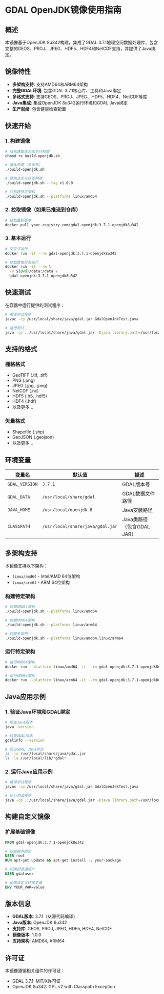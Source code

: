 # GDAL OpenJDK镜像使用指南

## 概述

本镜像基于OpenJDK 8u342构建，集成了GDAL 3.7.1地理空间数据处理库，包含完整的GEOS、PROJ、JPEG、HDF5、HDF4和NetCDF支持，并提供了Java绑定。

## 镜像特性

- **多架构支持**: 支持AMD64和ARM64架构
- **完整GDAL环境**: 包含GDAL 3.7.1核心库、工具和Java绑定
- **多格式支持**: 支持GEOS、PROJ、JPEG、HDF5、HDF4、NetCDF等库
- **Java集成**: 集成OpenJDK 8u342运行环境和GDAL Java绑定
- **生产就绪**: 包含健康检查配置

## 快速开始

### 1. 构建镜像

```bash
# 给构建脚本添加执行权限
chmod +x build-openjdk.sh

# 基本构建（多架构）
./build-openjdk.sh

# 使用自定义标签构建
./build-openjdk.sh --tag v1.0.0

# 只构建特定架构
./build-openjdk.sh --platforms linux/amd64
```

### 2. 拉取镜像（如果已推送到仓库）

```bash
# 拉取最新版本
docker pull your-registry.com/gdal-openjdk:3.7.1-openjdk8u342
```

### 3. 基本运行

```bash
# 交互式运行
docker run -it --rm gdal-openjdk:3.7.1-openjdk8u342

# 挂载数据目录运行
docker run -it --rm \
  -v $(pwd)/data:/data \
  gdal-openjdk:3.7.1-openjdk8u342
```

## 快速测试

在容器中运行提供的测试程序：

```bash
# 编译测试程序
javac -cp /usr/local/share/java/gdal.jar GdalOpenJdkTest.java

# 运行测试
java -cp .:/usr/local/share/java/gdal.jar -Djava.library.path=/usr/local/lib GdalOpenJdkTest
```

## 支持的格式

### 栅格格式
- GeoTIFF (.tif, .tiff)
- PNG (.png)
- JPEG (.jpg, .jpeg)
- NetCDF (.nc)
- HDF5 (.h5, .hdf5)
- HDF4 (.hdf)
- 以及更多...

### 矢量格式
- Shapefile (.shp)
- GeoJSON (.geojson)
- 以及更多...

## 环境变量

| 变量名 | 默认值 | 描述 |
|--------|--------|------|
| `GDAL_VERSION` | `3.7.1` | GDAL版本号 |
| `GDAL_DATA` | `/usr/local/share/gdal` | GDAL数据文件路径 |
| `JAVA_HOME` | `/usr/local/openjdk-8` | Java安装路径 |
| `CLASSPATH` | `/usr/local/share/java/gdal.jar` | Java类路径（包含GDAL JAR） |

## 多架构支持

本镜像支持以下架构：
- `linux/amd64` - Intel/AMD 64位架构
- `linux/arm64` - ARM 64位架构

### 构建特定架构

```bash
# 构建AMD64架构
./build-openjdk.sh --platforms linux/amd64

# 构建ARM64架构
./build-openjdk.sh --platforms linux/arm64

# 构建多架构
./build-openjdk.sh --platforms linux/amd64,linux/arm64
```

### 运行特定架构

```bash
# 运行AMD64架构
docker run --platform linux/amd64 -it --rm gdal-openjdk:3.7.1-openjdk8u342

# 运行ARM64架构
docker run --platform linux/arm64 -it --rm gdal-openjdk:3.7.1-openjdk8u342
```

## Java应用示例

### 1. 验证Java环境和GDAL绑定

```bash
# 检查Java版本
java -version

# 检查GDAL版本
gdalinfo --version

# 验证GDAL Java绑定
ls -la /usr/local/share/java/gdal.jar
ls -la /usr/local/lib/*gdal*
```

### 2. 运行Java应用示例

```bash
# 编译测试程序
javac -cp /usr/local/share/java/gdal.jar GdalOpenJdkTest.java

# 运行测试程序
java -cp .:/usr/local/share/java/gdal.jar -Djava.library.path=/usr/local/lib GdalOpenJdkTest
```

## 构建自定义镜像

### 扩展基础镜像

```dockerfile
FROM gdal-openjdk:3.7.1-openjdk8u342

# 安装额外的包
USER root
RUN apt-get update && apt-get install -y your-package

# 切换回普通用户
USER gdaluser

# 设置自定义环境变量
ENV YOUR_VAR=value
```

## 版本信息

- **GDAL版本**: 3.7.1（从源代码编译）
- **Java版本**: OpenJDK 8u342
- **支持库**: GEOS, PROJ, JPEG, HDF5, HDF4, NetCDF
- **镜像版本**: 1.0.0
- **支持架构**: AMD64, ARM64

## 许可证

本镜像遵循相关组件的许可证：
- GDAL 3.7.1: MIT/X许可证
- OpenJDK 8u342: GPL v2 with Classpath Exception